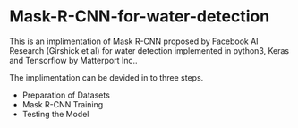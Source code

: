 # Mask-R-CNN-for-water-detection
This is an implimentation of Mask R-CNN proposed by Facebook AI Research (Girshick et al) for water detection implemented in python3, Keras and Tensorflow by Matterport Inc..

The implimentation can be devided in to three steps.
* Preparation of Datasets
* Mask R-CNN Training
* Testing the Model
